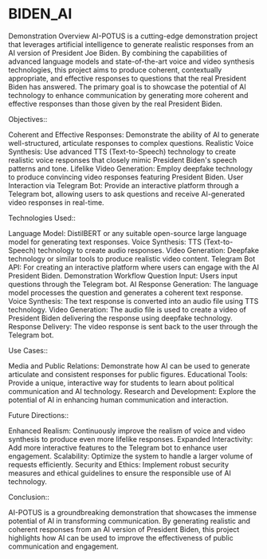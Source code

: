# BIDEN_AI

Demonstration Overview
AI-POTUS is a cutting-edge demonstration project that leverages artificial intelligence to generate realistic responses from an AI version of President Joe Biden. By combining the capabilities of advanced language models and state-of-the-art voice and video synthesis technologies, this project aims to produce coherent, contextually appropriate, and effective responses to questions that the real President Biden has answered. The primary goal is to showcase the potential of AI technology to enhance communication by generating more coherent and effective responses than those given by the real President Biden.

Objectives::

Coherent and Effective Responses: Demonstrate the ability of AI to generate well-structured, articulate responses to complex questions.
Realistic Voice Synthesis: Use advanced TTS (Text-to-Speech) technology to create realistic voice responses that closely mimic President Biden's speech patterns and tone.
Lifelike Video Generation: Employ deepfake technology to produce convincing video responses featuring President Biden.
User Interaction via Telegram Bot: Provide an interactive platform through a Telegram bot, allowing users to ask questions and receive AI-generated video responses in real-time.

Technologies Used::

Language Model: DistilBERT or any suitable open-source large language model for generating text responses.
Voice Synthesis: TTS (Text-to-Speech) technology to create audio responses.
Video Generation: Deepfake technology or similar tools to produce realistic video content.
Telegram Bot API: For creating an interactive platform where users can engage with the AI President Biden.
Demonstration Workflow
Question Input: Users input questions through the Telegram bot.
AI Response Generation: The language model processes the question and generates a coherent text response.
Voice Synthesis: The text response is converted into an audio file using TTS technology.
Video Generation: The audio file is used to create a video of President Biden delivering the response using deepfake technology.
Response Delivery: The video response is sent back to the user through the Telegram bot.

Use Cases::

Media and Public Relations: Demonstrate how AI can be used to generate articulate and consistent responses for public figures.
Educational Tools: Provide a unique, interactive way for students to learn about political communication and AI technology.
Research and Development: Explore the potential of AI in enhancing human communication and interaction.

Future Directions::

Enhanced Realism: Continuously improve the realism of voice and video synthesis to produce even more lifelike responses.
Expanded Interactivity: Add more interactive features to the Telegram bot to enhance user engagement.
Scalability: Optimize the system to handle a larger volume of requests efficiently.
Security and Ethics: Implement robust security measures and ethical guidelines to ensure the responsible use of AI technology.

Conclusion::

AI-POTUS is a groundbreaking demonstration that showcases the immense potential of AI in transforming communication. By generating realistic and coherent responses from an AI version of President Biden, this project highlights how AI can be used to improve the effectiveness of public communication and engagement.





